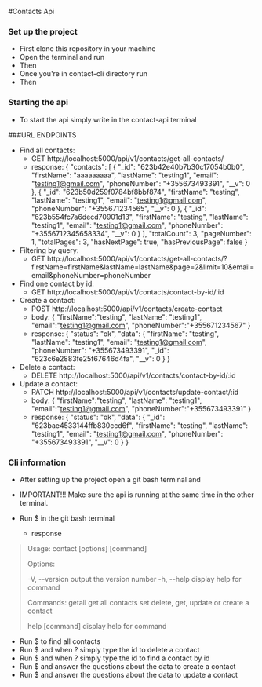 #Contacts Api

### Set up the project

- First clone this repository in your machine
- Open the terminal and run <npm install>
- Then <cd contact-cli>
- Once you're in contact-cli directory run <npm install>
- Then <npm link>

### Starting the api

- To start the api simply write <npm start> in the contact-api terminal

###URL ENDPOINTS

- Find all contacts:
  - GET http://localhost:5000/api/v1/contacts/get-all-contacts/
  - response:
    {
    "contacts": [
    {
    "_id": "623b42e40b7b30c17054b0b0",
    "firstName": "aaaaaaaaa",
    "lastName": "testing1",
    "email": "testing1@gmail.com",
    "phoneNumber": "+355673493391",
    "__v": 0
    },
    {
    "_id": "623b50d259f0784bf8bbf874",
    "firstName": "testing",
    "lastName": "testing1",
    "email": "testing1@gmail.com",
    "phoneNumber": "+355671234565",
    "__v": 0
    },
    {
    "_id": "623b554fc7a6decd70901d13",
    "firstName": "testing",
    "lastName": "testing1",
    "email": "testing1@gmail.com",
    "phoneNumber": "+3556712345658334",
    "__v": 0
    }
    ],
    "totalCount": 3,
    "pageNumber": 1,
    "totalPages": 3,
    "hasNextPage": true,
    "hasPreviousPage": false
    }
- Filtering by query:
  - GET http://localhost:5000/api/v1/contacts/get-all-contacts/?firstName=firstName&lastName=lastName&page=2&limit=10&email=email&phoneNumber=phoneNumber
- Find one contact by id:
  - GET http://localhost:5000/api/v1/contacts/contact-by-id/:id
- Create a contact:
  - POST http://localhost:5000/api/v1/contacts/create-contact
  - body:
    {
    "firstName":"testing",
    "lastName": "testing1",
    "email":"testing1@gmail.com",
    "phoneNumber":"+355671234567"
    }
  - response:
    {
    "status": "ok",
    "data": {
    "firstName": "testing",
    "lastName": "testing1",
    "email": "testing1@gmail.com",
    "phoneNumber": "+355673493391",
    "\_id": "623c6e2883fe25f67646d4fa",
    "\_\_v": 0
    }
    }
- Delete a contact:
  - DELETE http://localhost:5000/api/v1/contacts/contact-by-id/:id
- Update a contact:
  - PATCH http://localhost:5000/api/v1/contacts/update-contact/:id
  - body:
    {
    "firstName":"testing",
    "lastName": "testing1",
    "email":"testing1@gmail.com",
    "phoneNumber":"+355673493391"
    }
  - response:
    {
    "status": "ok",
    "data": {
    "\_id": "623bae4533144ffb830ccd6f",
    "firstName": "testing",
    "lastName": "testing1",
    "email": "testing1@gmail.com",
    "phoneNumber": "+355673493391",
    "\_\_v": 0
    }
    }

### Cli information

- After setting up the project open a git bash terminal and <cd contact-cli>
- IMPORTANT!!! Make sure the api is running at the same time in the other terminal.
- Run $<contact> in the git bash terminal

  - response

> Usage: contact [options] [command]
>
> Options:
>
> -V, --version output the version number
> -h, --help display help for command
>
> Commands:
> getall            get all contacts
> set               delete, get, update or create a contact
>
> help [command] display help for command

- Run $<contact getall> to find all contacts
- Run $<contact set delete> and when ?<Enter the id of the contact that you want to delete> simply type the id to delete a contact
- Run $<contact set getbyid> and when ?<Enter the id of the contact that you want to find> simply type the id to find a contact by id
- Run $<contact set create> and answer the questions about the data to create a contact
- Run $<contact set update> and answer the questions about the data to update a contact
